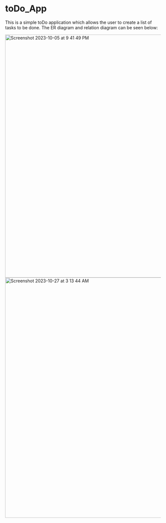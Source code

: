 # toDo_App

This is a simple toDo application which allows the user to create a list of tasks to be done.
The ER diagram and relation diagram can be seen below:

<img width="785" alt="Screenshot 2023-10-05 at 9 41 49 PM" src="https://github.com/ramya-lakshmi-01/toDo_App/assets/144617854/2661e3e4-71b5-4137-adb5-191aa96fde0a">

<img width="776" alt="Screenshot 2023-10-27 at 3 13 44 AM" src="https://github.com/ramya-lakshmi-01/toDo_App/assets/144617854/e15b4347-6d94-4327-ad4b-e15ca9e8f775">



